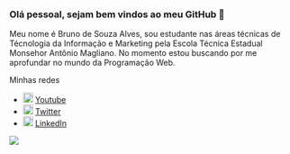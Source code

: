 ### Olá pessoal, sejam bem vindos ao meu GitHub 👋

Meu nome é Bruno de Souza Alves, sou estudante nas áreas técnicas de Técnologia da Informação e Marketing pela Escola Técnica Estadual Monsehor Antônio Magliano. No momento estou buscando por me aprofundar no mundo da Programação Web.

Minhas redes
<ul>
  <li>
    <img src="https://user-images.githubusercontent.com/30157522/87162006-b6c05980-c29b-11ea-8dfe-fba74549729b.png" width="18" alt="Youtube">
    <a href="https://www.youtube.com/channel/UCTM1Idirf0ALOdEdq31qkjg?view_as=subscriber" target="_blank" title="My Youtube">Youtube</a>
  </li>
  <li>
    <img src="https://user-images.githubusercontent.com/30157522/87161461-f33f8580-c29a-11ea-8686-34eb06e44501.png" width="18" alt="Twitter"> 
    <a href="https://twitter.com/IuryProf" target="_blank" title="My Twitter">Twitter</a>
  </li>
  <li>
    <img src="https://user-images.githubusercontent.com/30157522/87161827-6cd77380-c29b-11ea-902a-725eeed60745.png" width="18" alt="Linkedin"> 
    <a href="https://www.linkedin.com/in/iurygdeoliveira/" target="_blank" title="My LinkedIn">LinkedIn</a>
  </li>
</ul>

![](https://github-readme-stats.vercel.app/api?username=iurygdeoliveira)
<!--
**iurygdeoliveira/iurygdeoliveira** is a ✨ _special_ ✨ repository because its `README.md` (this file) appears on your GitHub profile.

Here are some ideas to get you started:
- Hi there 👋
- 🔭 I’m currently working on ...
- 🌱 I’m currently learning ...
- 👯 I’m looking to collaborate on ...
- 🤔 I’m looking for help with ...
- 💬 Ask me about ...
- 📫 How to reach me: ...
- 😄 Pronouns: ...
- ⚡ Fun fact: ...
-->
